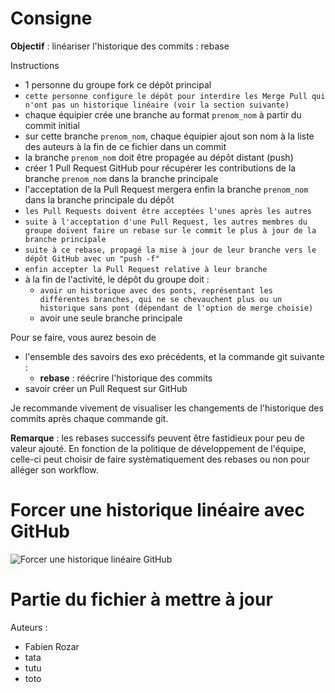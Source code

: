 # Consigne

**Objectif** : linéariser l'historique des commits : rebase

Instructions
 - 1 personne du groupe fork ce dépôt principal
 - `cette personne configure le dépôt pour interdire les Merge Pull qui n'ont pas un historique linéaire (voir la section suivante)`
 - chaque équipier crée une branche au format `prenom_nom` à partir du commit initial
 - sur cette branche `prenom_nom`, chaque équipier ajout son nom à la liste des auteurs à la fin de ce fichier dans un commit
 - la branche `prenom_nom` doit être propagée au dépôt distant (push)
 - créer 1 Pull Request GitHub pour récupérer les contributions de la branche `prenom_nom` dans la branche principale
 - l'acceptation de la Pull Request mergera enfin la branche `prenom_nom` dans la branche principale du dépôt
 - `les Pull Requests doivent être acceptées l'unes après les autres`
 - `suite à l'acceptation d'une Pull Request, les autres membres du groupe doivent faire un rebase sur le commit le plus à jour de la branche principale`
 - `suite à ce rebase, propagé la mise à jour de leur branche vers le dépôt GitHub avec un "push -f"`
 - `enfin accepter la Pull Request relative à leur branche`
 - à la fin de l'activité, le dépôt du groupe doit :
   - `avoir un historique avec des ponts, représentant les différentes branches, qui ne se chevauchent plus ou un historique sans pont (dépendant de l'option de merge choisie)`
   - avoir une seule branche principale

Pour se faire, vous aurez besoin de
 - l'ensemble des savoirs des exo précédents, et la commande git suivante :
   - **rebase** : réécrire l'historique des commits
 - savoir créer un Pull Request sur GitHub

Je recommande vivement de visualiser les changements de l'historique des commits
après chaque commande git.

**Remarque** : les rebases successifs peuvent être fastidieux pour peu de valeur ajouté. En fonction de la politique de développement de l'équipe, celle-ci peut choisir de faire systèmatiquement des rebases ou non pour alléger son workflow.

# Forcer une historique linéaire avec GitHub

![Forcer une historique linéaire GitHub](./github-linear-history.gif "Forcer une historique linéaire GitHub")

# Partie du fichier à mettre à jour

Auteurs :
 - Fabien Rozar
 - tata
 - tutu
 - toto
